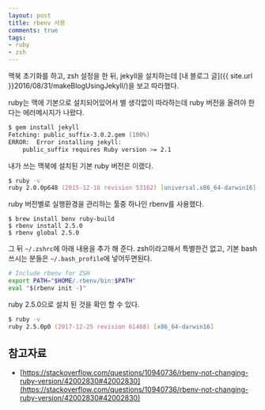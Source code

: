 ```yaml
---
layout: post
title: rbenv 사용
comments: true
tags:
- ruby
- zsh
---
```


맥북 초기화를 하고, zsh 설정을 한 뒤, jekyll을 설치하는데 [내 블로그 글]({{ site.url }}2016/08/31/makeBlogUsingJekyll/)을 보고 따라했다. 

ruby는 맥에 기본으로 설치되어있어서 별 생각없이 따라하는데 ruby 버전을 올려야 한다는 에러메시지가 나왔다.
``` zsh
$ gem install jekyll
Fetching: public_suffix-3.0.2.gem (100%)
ERROR:  Error installing jekyll:
	public_suffix requires Ruby version >= 2.1
```

내가 쓰는 맥북에 설치된 기본 ruby 버전은 이랬다.
``` zsh
$ ruby -v
ruby 2.0.0p648 (2015-12-16 revision 53162) [universal.x86_64-darwin16]
```

ruby 버전별로 실행환경을 관리하는 툴중 하나인 rbenv를 사용했다.

```
$ brew install benv ruby-build
$ rbenv install 2.5.0
$ rbenv global 2.5.0
```

그 뒤 `~/.zshrc`에 아래 내용을 추가 해 준다. zsh이라고해서 특별한건 없고, 기본 bash 쓰시는 분들은 `~/.bash_profile`에 넣어두면된다.
``` zsh
# Include rbenv for ZSH
export PATH="$HOME/.rbenv/bin:$PATH"
eval "$(rbenv init -)"
```

ruby 2.5.0으로 설치 된 것을 확인 할 수 있다.

``` zsh
$ ruby -v
ruby 2.5.0p0 (2017-12-25 revision 61468) [x86_64-darwin16]
```


## **참고자료**
* [https://stackoverflow.com/questions/10940736/rbenv-not-changing-ruby-version/42002830#42002830](https://stackoverflow.com/questions/10940736/rbenv-not-changing-ruby-version/42002830#42002830)
